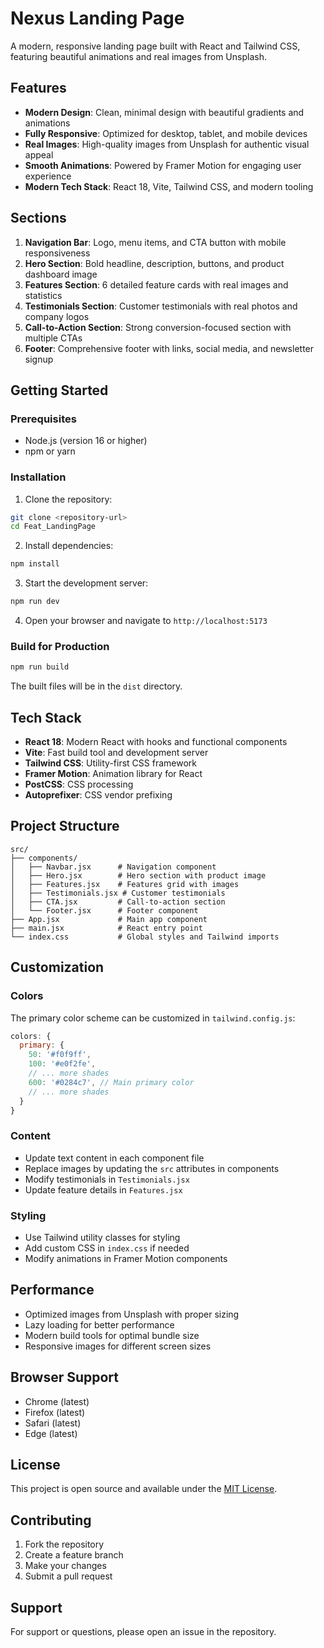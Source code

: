 # Nexus Landing Page

A modern, responsive landing page built with React and Tailwind CSS, featuring beautiful animations and real images from Unsplash.

## Features

- **Modern Design**: Clean, minimal design with beautiful gradients and animations
- **Fully Responsive**: Optimized for desktop, tablet, and mobile devices
- **Real Images**: High-quality images from Unsplash for authentic visual appeal
- **Smooth Animations**: Powered by Framer Motion for engaging user experience
- **Modern Tech Stack**: React 18, Vite, Tailwind CSS, and modern tooling

## Sections

1. **Navigation Bar**: Logo, menu items, and CTA button with mobile responsiveness
2. **Hero Section**: Bold headline, description, buttons, and product dashboard image
3. **Features Section**: 6 detailed feature cards with real images and statistics
4. **Testimonials Section**: Customer testimonials with real photos and company logos
5. **Call-to-Action Section**: Strong conversion-focused section with multiple CTAs
6. **Footer**: Comprehensive footer with links, social media, and newsletter signup

## Getting Started

### Prerequisites

- Node.js (version 16 or higher)
- npm or yarn

### Installation

1. Clone the repository:
```bash
git clone <repository-url>
cd Feat_LandingPage
```

2. Install dependencies:
```bash
npm install
```

3. Start the development server:
```bash
npm run dev
```

4. Open your browser and navigate to `http://localhost:5173`

### Build for Production

```bash
npm run build
```

The built files will be in the `dist` directory.

## Tech Stack

- **React 18**: Modern React with hooks and functional components
- **Vite**: Fast build tool and development server
- **Tailwind CSS**: Utility-first CSS framework
- **Framer Motion**: Animation library for React
- **PostCSS**: CSS processing
- **Autoprefixer**: CSS vendor prefixing

## Project Structure

```
src/
├── components/
│   ├── Navbar.jsx      # Navigation component
│   ├── Hero.jsx        # Hero section with product image
│   ├── Features.jsx    # Features grid with images
│   ├── Testimonials.jsx # Customer testimonials
│   ├── CTA.jsx         # Call-to-action section
│   └── Footer.jsx      # Footer component
├── App.jsx             # Main app component
├── main.jsx            # React entry point
└── index.css           # Global styles and Tailwind imports
```

## Customization

### Colors
The primary color scheme can be customized in `tailwind.config.js`:

```javascript
colors: {
  primary: {
    50: '#f0f9ff',
    100: '#e0f2fe',
    // ... more shades
    600: '#0284c7', // Main primary color
    // ... more shades
  }
}
```

### Content
- Update text content in each component file
- Replace images by updating the `src` attributes in components
- Modify testimonials in `Testimonials.jsx`
- Update feature details in `Features.jsx`

### Styling
- Use Tailwind utility classes for styling
- Add custom CSS in `index.css` if needed
- Modify animations in Framer Motion components

## Performance

- Optimized images from Unsplash with proper sizing
- Lazy loading for better performance
- Modern build tools for optimal bundle size
- Responsive images for different screen sizes

## Browser Support

- Chrome (latest)
- Firefox (latest)
- Safari (latest)
- Edge (latest)

## License

This project is open source and available under the [MIT License](LICENSE).

## Contributing

1. Fork the repository
2. Create a feature branch
3. Make your changes
4. Submit a pull request

## Support

For support or questions, please open an issue in the repository.
